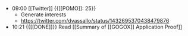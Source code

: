 - 09:00 [[Twitter]] {{[[POMO]]: 25}}
    - Generate interests
    - https://twitter.com/dvassallo/status/1432695370438479876
- 10:21 {{[[DONE]]}} Read [[Summary of  [[GOGOX]] Application Proof]]
